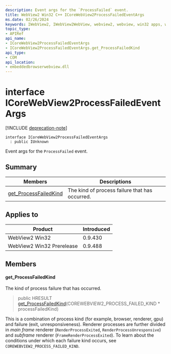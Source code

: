```yaml
---
description: Event args for the `ProcessFailed` event.
title: WebView2 Win32 C++ ICoreWebView2ProcessFailedEventArgs
ms.date: 02/26/2024
keywords: IWebView2, IWebView2WebView, webview2, webview, win32 apps, win32, edge, ICoreWebView2, ICoreWebView2Controller, browser control, edge html, ICoreWebView2ProcessFailedEventArgs
topic_type: 
- APIRef
api_name:
- ICoreWebView2ProcessFailedEventArgs
- ICoreWebView2ProcessFailedEventArgs.get_ProcessFailedKind
api_type:
- COM
api_location:
- embeddedbrowserwebview.dll
---
```


# interface ICoreWebView2ProcessFailedEventArgs

[!INCLUDE [deprecation-note](../includes/deprecation-note.md)]

```
interface ICoreWebView2ProcessFailedEventArgs
  : public IUnknown
```

Event args for the `ProcessFailed` event.

## Summary

 Members                        | Descriptions
--------------------------------|---------------------------------------------
[get_ProcessFailedKind](#get_processfailedkind) | The kind of process failure that has occurred.

## Applies to

Product                         | Introduced
--------------------------------|---------------------------------------------
WebView2 Win32            |    0.9.430
WebView2 Win32 Prerelease |    0.9.488

## Members

#### get_ProcessFailedKind

The kind of process failure that has occurred.

> public HRESULT [get_ProcessFailedKind](#get_processfailedkind)(COREWEBVIEW2_PROCESS_FAILED_KIND * processFailedKind)

This is a combination of process kind (for example, browser, renderer, gpu) and failure (exit, unresponsiveness). Renderer processes are further divided in *main frame* renderer (`RenderProcessExited`, `RenderProcessUnresponsive`) and *subframe* renderer (`FrameRenderProcessExited`). To learn about the conditions under which each failure kind occurs, see `COREWEBVIEW2_PROCESS_FAILED_KIND`.

